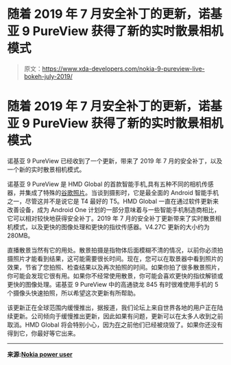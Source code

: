 # 随着 2019 年 7 月安全补丁的更新，诺基亚 9 PureView 获得了新的实时散景相机模式

> 原文：<https://www.xda-developers.com/nokia-9-pureview-live-bokeh-july-2019/>

# 随着 2019 年 7 月安全补丁的更新，诺基亚 9 PureView 获得了新的实时散景相机模式

诺基亚 9 PureView 已经收到了一个更新，带来了 2019 年 7 月的安全补丁，以及一个新的实时散景相机模式。

诺基亚 9 PureView 是 HMD Global 的首款智能手机,具有五种不同的相机传感器，并集成了特殊的[谷歌照片](https://www.xda-developers.com/nokia-camera-google-lens-motion-photos/)。当谈到摄影时，它是最全面的 Android 智能手机之一，尽管这并不是说它是 T4 最好的 T5。HMD Global 一直在通过软件更新来改善设备，成为 Android One 计划的一部分意味着与一些智能手机制造商相比，它可以相对较快地获得安全补丁。2019 年 7 月的安全补丁更新带来了实时散景相机模式，以及更快的图像处理和更快的指纹传感器。V4.27C 更新的大小约为 280MB。

直播散景当然有它的用处。散景拍摄是指物体后面模糊不清的情况，以前你必须拍摄照片才能看到结果，这可能需要很长时间。现在，您可以在取景器中看到照片的效果，节省了您拍照、检查结果以及再次拍照的时间。如果你拍了很多散景照片，你可能会发现它很有用。如果你不经常使用散景，你可能会喜欢更快的指纹解锁或更快的图像处理。诺基亚 9 PureView 中的高通骁龙 845 有时很难使用手机的 5 个摄像头快速拍照，所以希望这次更新有所帮助。

该更新正在全球范围内缓慢推出，据报道，我们论坛上来自世界各地的用户正在陆续更新。公司倾向于缓慢推出更新，因此如果有问题，更新可以在太多人收到之前取消。HMD Global 将会特别小心，因为[在](https://www.xda-developers.com/nokia-6-1-may-security-update-major-wi-fi-issues/)之前他们已经被烧毁了。如果你还没有得到它，你最好等它出来。

* * *

**来源:[Nokia power user](https://nokiapoweruser.com/nokia-9-pureview-gets-live-bokeh-image-processing-fingerprint-sensor-gets-faster-with-new-pie-build-v4-27c-july-security-update-2019/)**
